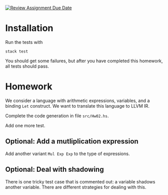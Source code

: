 [![Review Assignment Due Date](https://classroom.github.com/assets/deadline-readme-button-22041afd0340ce965d47ae6ef1cefeee28c7c493a6346c4f15d667ab976d596c.svg)](https://classroom.github.com/a/QN25Qu45)
# Installation

Run the tests with

```
stack test
```

You should get some failures, but after you have completed this homework,
all tests should pass.

# Homework

We consider a language with arithmetic expressions, variables, and a binding
`Let` construct. We want to translate this language to LLVM IR.

Complete the code generation in file `src/Hw02.hs`.

Add one more test.

## Optional: Add a mutliplication expression

Add another variant `Mul Exp Exp` to the type of expressions.

## Optional: Deal with shadowing

There is one tricky test case that is commented out: a variable shadows another
variable. There are different strategies for dealing with this.


